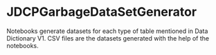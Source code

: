 # JDCPGarbageDataSetGenerator

Notebooks generate datasets for each type of table mentioned in Data Dictionary V1.
CSV files are the datasets generated with the help of the notebooks.
